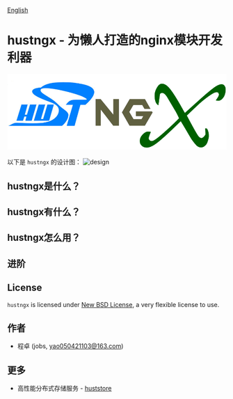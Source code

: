 [English](README.md)

# hustngx - 为懒人打造的nginx模块开发利器 #
![logo](res/logo.png)

以下是 `hustngx` 的设计图：
![design](res/design.png)

## hustngx是什么？ ##

## hustngx有什么？ ##

## hustngx怎么用？ ##


## 进阶 ##

## License ##

`hustngx` is licensed under [New BSD License](https://opensource.org/licenses/BSD-3-Clause), a very flexible license to use.

## 作者 ##

* 程卓 (jobs, yao050421103@163.com)  

## 更多 ##

- 高性能分布式存储服务 - [huststore](https://github.com/Qihoo360/huststore)